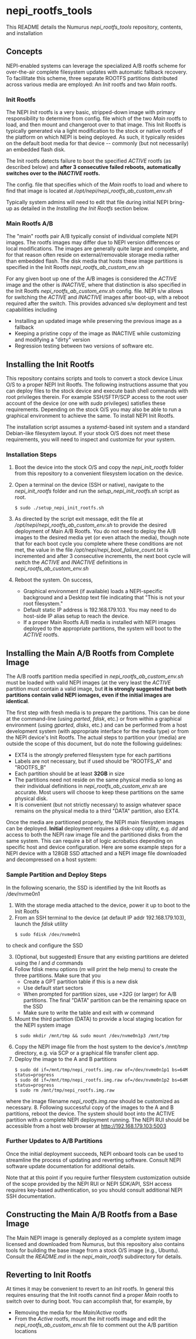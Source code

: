 # nepi_rootfs_tools #

This README details the Numurus *nepi_rootfs_tools* repository, contents, and installation

## Concepts ##

NEPI-enabled systems can leverage the specialized A/B rootfs scheme for over-the-air complete filesystem updates with automatic fallback recovery. To facillitate this scheme, three separate ROOTFS partitions distributed across various media are employed: An *Init* rootfs and two *Main* rootfs.
### Init Rootfs ###
The NEPI *Init* rootfs is a very basic, stripped-down image with primary responsibility to determine from config. file which of the two *Main* rootfs to load, and then mount and changeroot over to that image. This Init Rootfs is typically generated via a light modification to the stock or native rootfs of the platform on which NEPI is being deployed. As such, it typically resides on the default boot media for that device -- commonly (but not necessarily) an embedded flash disk.

The Init rootfs detects failure to boot the specified *ACTIVE* rootfs (as described below) and **after 3 consecutive failed reboots, automatically switches over to the *INACTIVE* rootfs.**

The config. file that specifies which of the *Main* rootfs to load and where to find that image is located at */opt/nepi/nepi_rootfs_ab_custom_env.sh*

Typically system admins will need to edit that file during initial NEPI bring-up as detailed in the *Installing the Init Rootfs* section below.

### Main Rootfs A/B ###
The "main" rootfs pair A/B typically consist of individual complete NEPI images. The rootfs images may differ due to NEPI version differences or local modifications. The images are generally quite large and complete, and for that reason often reside on external/removable storage media rather than embedded flash. The disk media that hosts these image partitions is specified in the Init Rootfs *nepi_rootfs_ab_custom_env.sh*

For any given boot up one of the A/B images is considered the *ACTIVE* image and the other is *INACTIVE*, where that distinction is also specified in the Init Rootfs *nepi_rootfs_ab_custom_env.sh* config. file. NEPI s/w allows for switching the *ACTIVE* and *INACTIVE* images after boot-up, with a reboot required after the switch. This provides advanced s/w deployment and test capabilities including

* Installing an updated image while preserving the previous image as a fallback
* Keeping a pristine copy of the image as INACTIVE while customizing and modifying a "dirty" version
* Regression testing between two versions of software
etc.

## Installing the Init Rootfs ##
This repository contains scripts and tools to convert a stock device Linux O/S to a proper NEPI Init Rootfs. The following instructions assume that you can deploy files to the stock device and execute bash shell commands with root privileges therein. For example SSH/SFTP/SCP access to the root user account of the device (or one with *sudo* privileges) satisfies these requirements. Depending on the stock O/S you may also be able to run a graphical environment to achieve the same. To install NEPI Init Rootfs.

The installation script assumes a *systemd*-based init system and a standard Debian-like filesystem layout. If your stock O/S does not meet these requirements, you will need to inspect and customize for your system.

### Installation Steps ###
1. Boot the device into the stock O/S and copy the *nepi_init_rootfs* folder from this repository to a convenient filesystem location on the device.
2. Open a terminal on the device (SSH or native), navigate to the *nepi_init_rootfs* folder and run the *setup_nepi_init_rootfs.sh* script as root.
    ```
    $ sudo ./setup_nepi_init_rootfs.sh
    ```

3. As directed by the script exit message, edit the file at */opt/nepi/nepi_rootfs_ab_custom_env.sh* to provide the desired deployment of Main A/B Rootfs. You do not need to deploy the A/B images to the desired media yet (or even attach the media), though note that for each boot cycle you complete where these conditions are not met, the value in the file */opt/nepi/nepi_boot_failure_count.txt* is incremented and after 3 consecutive increments, the next boot cycle will switch the *ACTIVE* and *INACTIVE* definitions in *nepi_rootfs_ab_custom_env.sh*
4. Reboot the system. On success,
    * Graphical environment (if available) loads a NEPI-specific background and a Desktop text file indicating that "This is not your root filesystem."
    * Default static IP address is 192.168.179.103. You may need to do host-side IP alias setup to reach the device.
    * If a proper Main Rootfs A/B media is installed with NEPI images deployed to the appropriate partitions, the system will boot to the *ACTIVE* rootfs.

## Installing the Main A/B Rootfs from Complete Image ##
The A/B rootfs partition media specified in *nepi_rootfs_ab_custom_env.sh* must be loaded with valid NEPI images (at the very least the *ACTIVE* partition must contain a valid image, but **it is strongly suggested that both partitions contain valid NEPI iomages, even if the initial images are identical**.

The first step with fresh media is to prepare the partitions. This can be done at the command-line (using *parted*, *fdisk*, etc.) or from within a graphical environment (using *gparted*, *disks*, etc.) and can be performed from a host development system (with appropriate interface for the media type) or from the NEPI device's Init Rootfs. The actual steps to partition your (media) are outside the scope of this document, but do note the following guidelines:
* EXT4 is the *strongly* preferred filesystem type for each partitions
* Labels are not necessary, but if used should be "ROOTFS_A" and "ROOTFS_B"
* Each partition should be at least **32GB** in size
* The partitions need not reside on the same physical media so long as their individual definitions in *nepi_rootfs_ab_custom_env.sh* are accurate. Most users will choose to keep these partitions on the same physical disk.
* It is convenient (but not strictly necessary) to assign whatever space remains on the physical media to a third "DATA" partition, also EXT4.

Once the media are partitioned properly, the NEPI main filesystem images can be deployed. **Initial** deployment requires a disk-copy utility, e.g. *dd* and access to both the NEPI raw image file and the partitioned disks from the same system. This can require a bit of logic acrobatics depending on specific host and device configuration. Here are some example steps for a NEPI device with a 128GB SSD attached and a NEPI image file downloaded and decompressed on a host system:

### Sample Partition and Deploy Steps ###
In the following scenario, the SSD is identified by the Init Rootfs as /dev/nvme0n1
1. With the storage media attached to the device, power it up to boot to the Init Rootfs
2. From an SSH terminal to the device (at default IP addr 192.168.179.103), launch the *fdisk* utility
    ```
    $ sudo fdisk /dev/nvme0n1
    ```
to check and configure the SSD

3. (Optional, but suggested) Ensure that any existing partitions are deleted using the *l* and *d* commands
4. Follow fdisk menu options (*m* will print the help menu) to create the three partitions. Make sure that you
    * Create a GPT partition table if this is a new disk
    * Use default start sectors
    * When prompted for partition sizes, use *+32G* (or larger) for A/B partitions. The final "DATA" partition can be the remaining space on the SSD
    * Make sure to write the table and exit with *w* command
5. Mount the third partition (DATA) to provide a local staging location for the NEPI system image
    ```
    $ sudo mkdir /mnt/tmp && sudo mount /dev/nvme0n1p3 /mnt/tmp
    ```
6. Copy the NEPI image file from the host system to the device's */mnt/tmp* directory, e.g. via SCP or a graphical file transfer client app.
7. Deploy the image to the A and B partitions
    ```
    $ sudo dd if=/mnt/tmp/nepi_rootfs.img.raw of=/dev/nvme0n1p1 bs=64M status=progress
    $ sudo dd if=/mnt/tmp/nepi_rootfs.img.raw of=/dev/nvme0n1p2 bs=64M status=progress
    $ sudo rm /mnt/tmp/nepi_rootfs.img.raw
    ```
where the image filename *nepi_rootfs.img.raw* should be customized as necessary.
8. Following successful copy of the images to the A and B partitions, reboot the device. The system should boot into the ACTIVE partition with a complete NEPI deployment running. The NEPI RUI should be accessible from a host web browser at http://192.168.179.103:5003

### Further Updates to A/B Partitions ###
Once the initial deployment succeeds, NEPI onboard tools can be used to streamline the process of updating and reverting software. Consult NEPI software update documentation for additional details.

Note that at this point if you require further filesystem customization outside of the scope provided by the NEPI RUI or NEPI SDK/API, SSH access requires key-based authentication, so you should consult additional NEPI SSH documentation.

## Constructing the Main A/B Rootfs from a Base Image ##
The Main NEPI image is generally deployed as a complete system image licensed and downloaded from Numurus, but this repository also contains tools for building the base image from a stock O/S image (e.g., Ubuntu). Consult the *README.md* in the *nepi_main_rootfs* subdirectory for details.

## Reverting to Init Rootfs ##
At times it may be convenient to revert to an *Init* rootfs. In general this requires ensuring that the Init rootfs cannot find a proper *Main* rootfs to switch over to during boot. You can accomplish that, for example, by

* Removing the media for the *Main/Active* rootfs
* From the *Active* rootfs, mount the *Init* rootfs image and edit the *nepi_rootfs_ab_custom_env.sh* file to comment out the A/B partition locations
